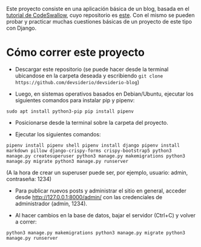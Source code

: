 Este proyecto consiste en una aplicación básica de un blog, basada en el [tutorial de CodeSwallow](https://www.youtube.com/playlist?list=PLGUsAPwPODljydJyw2ptMwoPdbpVzyjQe), cuyo repositorio es [este](https://github.com/CodeSwallow/django-blog). Con el mismo se pueden probar y practicar muchas cuestiones básicas de un proyecto de este tipo con Django.

# Cómo correr este proyecto

- Descargar este repositorio (se puede hacer desde la terminal ubicandose en la carpeta deseada y escribiendo `git clone https://github.com/devsiderio/devsiderio-blog`)

- Luego, en sistemas operativos basados en Debian/Ubuntu, ejecutar los siguientes comandos para instalar pip y pipenv:
  
``sudo apt install python3-pip
pip install pipenv``

- Posicionarse desde la terminal sobre la carpeta del proyecto.

- Ejecutar los siguientes comandos:
  
``pipenv install
pipenv shell
pipenv install django
pipenv install markdown pillow django-crispy-forms crispy-bootstrap5
python3 manage.py createsuperuser
python3 manage.py makemigrations
python3 manage.py migrate
python3 manage.py runserver``

(A la hora de crear un superuser puede ser, por ejemplo, usuario: admin, contraseña: 1234)

- Para publicar nuevos posts y administrar el sitio en general, acceder desde http://127.0.0.1:8000/admin/ con las credenciales de administrador (admin, 1234).

- Al hacer cambios en la base de datos, bajar el servidor (Ctrl+C) y volver a correr:

``python3 manage.py makemigrations
python3 manage.py migrate
python3 manage.py runserver``